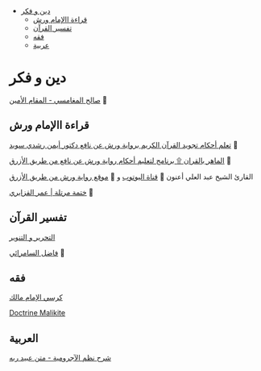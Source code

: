- [دين و فكر](#deen)
  - [قراءة ااﻹمام ورش](#deen_warsh)
  - [تفسير القرآن](#deen_tafseer)
  - [فقه](#deen_fiqh)
  - [عربية](#deen_arabic)
  
  
<a name="deen" >

# دين و فكر

<a name="deen_warsh" >
  
[صالح المغامسي - المقام الأمين](https://www.youtube.com/playlist?list=PL8DE89CDB58D4FBDF)
:movie_camera:

## قراءة ااﻹمام ورش

[تعلم أحكام تجويد القرآن الكريم برواية ورش عن نافع دكتور أيمن رشدي سويد](https://www.youtube.com/playlist?list=PLGrrA9CR31TQmCBiVGbCnjQ6QHVHfaEiJ)
:movie_camera:

[الماهر بالقران ۩ برنامج لتعليم أحكام رواية ورش عن نافع من طريق الأزرق](https://www.youtube.com/playlist?list=PLSu2bj6raSer52fAWsKm6Z5r83298VddI)
:movie_camera:

 القارئ الشيخ عبد العلي أعنون
:movie_camera:
[قناة اليوتوب](https://www.youtube.com/channel/UC8b1qxYb6sHsfYhUI5j2cKw)
و
:link:
[موقع رواية ورش من طريق اﻷزرق](http://www.quran-warch.org/warch/azrak/)


[ختمة مرتلة | عمر القزابري](https://www.youtube.com/playlist?list=PLFF554FB1D3DC37CD)
:movie_camera:

<a name="deen_tafseer" >

## تفسير القرآن
[التحرير و التنوير](https://archive.org/details/tahrer_tanwer)

[فاضل السامرائي](http://albayanalqurany.com/%D9%85%D9%83%D8%AA%D8%A8%D8%A9-%D8%A7%D9%84%D8%AF%D9%83%D8%AA%D9%88%D8%B1-%D9%81%D8%A7%D8%B6%D9%84-%D8%A7%D9%84%D8%B3%D8%A7%D9%85%D8%B1%D8%A7%D8%A6%D9%8A/)
:movie_camera:

<a name="deen_fiqh" >

## فقه
[كرسي الإمام مالك](http://alkarassi.jilal.net/said-al-kamali/al-mowataa)

[Doctrine Malikite](https://www.doctrine-malikite.fr/)


<a name="deen_arabic" >
  
## العربية
[شرح نظم اﻵجرومية - متن عبيد ربه](https://www.youtube.com/playlist?list=PLrTbvvXShHHdoo3D0bKRPt47llJso43mm)

